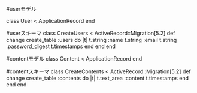#userモデル

  class User < ApplicationRecord
  end

#userスキーマ
  class CreateUsers < ActiveRecord::Migration[5.2]
  def change
  create_table :users do |t|
  t.string :name
  t.string :email
  t.string :password_digest
  t.timestamps
  end
  end
  end

#contentモデル
  class Content < ApplicationRecord
  end

#contentスキーマ
  class CreateContents < ActiveRecord::Migration[5.2]
  def change
  create_table :contents do |t|
  t.text_area :content
  t.timestamps
  end
  end
  end
